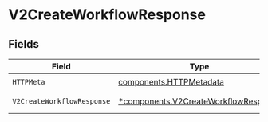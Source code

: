 # V2CreateWorkflowResponse


## Fields

| Field                                                                                       | Type                                                                                        | Required                                                                                    | Description                                                                                 |
| ------------------------------------------------------------------------------------------- | ------------------------------------------------------------------------------------------- | ------------------------------------------------------------------------------------------- | ------------------------------------------------------------------------------------------- |
| `HTTPMeta`                                                                                  | [components.HTTPMetadata](../../models/components/httpmetadata.md)                          | :heavy_check_mark:                                                                          | N/A                                                                                         |
| `V2CreateWorkflowResponse`                                                                  | [*components.V2CreateWorkflowResponse](../../models/components/v2createworkflowresponse.md) | :heavy_minus_sign:                                                                          | Created workflow                                                                            |